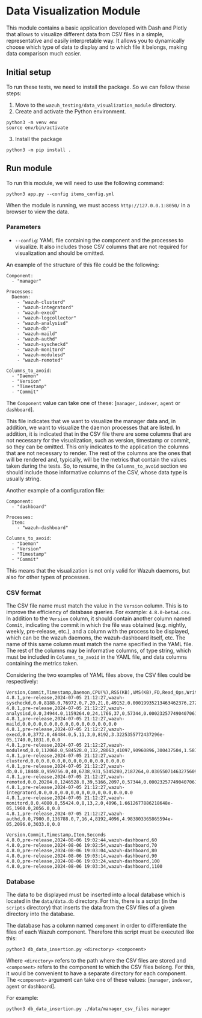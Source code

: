 # Data Visualization Module

This module contains a basic application developed with Dash and Plotly that allows to visualize different data from CSV files in a simple, representative and easily interpretable way. It allows you to dynamically choose which type of data to display and to which file it belongs, making data comparison much easier.

## Initial setup

To run these tests, we need to install the package. So we can follow these steps:

1. Move to the `wazuh_testing/data_visualization_module` directory.
2. Create and activate the Python environment.

```shell script
python3 -m venv env
source env/bin/activate
```

3. Install the package

```shell script
python3 -m pip install .
```

## Run module

To run this module, we will need to use the following command:

```shell script
python3 app.py --config items_config.yml
```

When the module is running, we must access `http://127.0.0.1:8050/` in a browser to view the data.

### Parameters

- `--config`: YAML file containing the component and the processes to visualize. It also includes those CSV columns that are not required for visualization and should be omitted.

An example of the structure of this file could be the following:

```shell script
Component:
  - "manager"

Processes:
  Daemon:
    - "wazuh-clusterd"
    - "wazuh-integratord"
    - "wazuh-execd"
    - "wazuh-logcollector"
    - "wazuh-analysisd"
    - "wazuh-db"
    - "wazuh-maild"
    - "wazuh-authd"
    - "wazuh-syscheckd"
    - "wazuh-monitord"
    - "wazuh-modulesd"
    - "wazuh-remoted"

Columns_to_avoid:
  - "Daemon"
  - "Version"
  - "Timestamp"
  - "Commit"
```

The `Component` value can take one of these: [`manager`, `indexer`, `agent` or `dashboard`].

This file indicates that we want to visualize the manager data and, in addition, we want to visualize the daemon processes that are listed. In addition, it is indicated that in the CSV file there are some columns that are not necessary for the visualization, such as version, timestamp or commit, so they can be omitted. This only indicates to the application the columns that are not necessary to render. The rest of the columns are the ones that will be rendered and, typically, will be the metrics that contain the values taken during the tests. So, to resume, in the `Columns_to_avoid` section we should include those informative columns of the CSV, whose data type is usually string.

Another example of a configuration file:

```shell script
Component:
  - "dashboard"

Processes:
  Item:
    - "wazuh-dashboard"

Columns_to_avoid:
  - "Daemon"
  - "Version"
  - "Timestamp"
  - "Commit"
```

This means that the visualization is not only valid for Wazuh daemons, but also for other types of processes.

### CSV format

The CSV file name must match the value in the `Version` column. This is to improve the efficiency of database queries. For example: `4.8.0-beta4.csv`. In addition to the `Version` column, it should contain another column named `Commit`, indicating the commit in which the file was obtained (e.g. nightly, weekly, pre-release, etc.), and a column with the process to be displayed, which can be the wazuh daemons, the wazuh-dashboard itself, etc. The name of this same column must match the name specified in the YAML file. The rest of the columns may be informative columns, of type string, which must be included in `Columns_to_avoid` in the YAML file, and data columns containing the metrics taken.

Considering the two examples of YAML files above, the CSV files could be respectively:

```shell script
Version,Commit,Timestamp,Daemon,CPU(%),RSS(KB),VMS(KB),FD,Read_Ops,Write_Ops,Disk_Read(B),Disk_Written(B),Disk(%),USS(KB),PSS(KB),SWAP(KB)
4.8.1,pre-release,2024-07-05 21:12:27,wazuh-syscheckd,0.0,8188.0,76972.0,7,20,21,0,49152,0.00019935213463462376,2720.0,3819.0,0.0
4.8.1,pre-release,2024-07-05 21:12:27,wazuh-analysisd,0.0,34944.0,1159264.0,24,1766,37,0,57344,0.00023257749040706108,32412.0,32720.0,0.0
4.8.1,pre-release,2024-07-05 21:12:27,wazuh-maild,0.0,0.0,0.0,0,0,0,0,0,0,0.0,0.0,0.0
4.8.1,pre-release,2024-07-05 21:12:27,wazuh-execd,0.0,3772.0,46484.0,5,11,3,0,8192,3.3225355772437296e-05,1740.0,1831.0,0.0
4.8.1,pre-release,2024-07-05 21:12:27,wazuh-modulesd,0.0,112060.0,584528.0,132,28063,41097,90960896,300437504,1.5874452012649805,100996.0,104033.0,0.0
4.8.1,pre-release,2024-07-05 21:12:27,wazuh-clusterd,0.0,0.0,0.0,0,0,0,0,0,0,0.0,0.0,0.0
4.8.1,pre-release,2024-07-05 21:12:27,wazuh-db,0.0,18448.0,959756.0,40,6738,931,5345280,2187264,0.03055071463275609,10996.0,12981.0,0.0
4.8.1,pre-release,2024-07-05 21:12:27,wazuh-remoted,0.0,20204.0,1246528.0,39,5166,2097,0,57344,0.00023257749040706108,13092.0,14940.0,0.0
4.8.1,pre-release,2024-07-05 21:12:27,wazuh-integratord,0.0,0.0,0.0,0,0,0,0,0,0,0.0,0.0,0.0
4.8.1,pre-release,2024-07-05 21:12:27,wazuh-monitord,0.0,4080.0,55424.0,8,13,2,0,4096,1.6612677886218648e-05,1960.0,2056.0,0.0
4.8.1,pre-release,2024-07-05 21:12:27,wazuh-authd,0.0,7900.0,136788.0,7,16,4,8192,4096,4.983803365865594e-05,2096.0,3033.0,0.0
```

```shell script
Version,Commit,Timestamp,Item,Seconds
4.8.0,pre-release,2024-08-06 19:02:44,wazuh-dashboard,60
4.8.0,pre-release,2024-08-06 19:02:54,wazuh-dashboard,70
4.8.0,pre-release,2024-08-06 19:03:04,wazuh-dashboard,80
4.8.0,pre-release,2024-08-06 19:03:14,wazuh-dashboard,90
4.8.0,pre-release,2024-08-06 19:03:24,wazuh-dashboard,100
4.8.0,pre-release,2024-08-06 19:03:34,wazuh-dashboard,1100
```

### Database

The data to be displayed must be inserted into a local database which is located in the `data/data.db` directory. For this, there is a script (in the `scripts` directory) that inserts the data from the CSV files of a given directory into the database.

The database has a column named `component` in order to differentiate the files of each Wazuh component. Therefore this script must be executed like this:

```shell script
python3 db_data_insertion.py <directory> <component>
```

Where `<directory>` refers to the path where the CSV files are stored and `<component>` refers to the component to which the CSV files belong. For this, it would be convenient to have a separate directory for each component. The `<component>` argument can take one of these values: [`manager`, `indexer`, `agent` or `dashboard`].

For example:

```shell script
python3 db_data_insertion.py ./data/manager_csv_files manager
```
